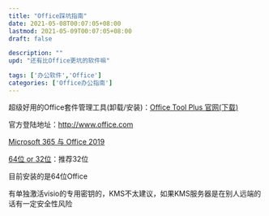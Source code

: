 ```yaml
---
title: "Office踩坑指南"
date: 2021-05-08T00:07:05+08:00
lastmod: 2021-05-09T00:07:05+08:00
draft: false

description: ""
upd: "还有比Office更坑的软件嘛"

tags: ['办公软件','Office']
categories: ['Office办公指南']
---
```




超级好用的Office套件管理工具(卸载/安装)：[Office Tool Plus 官网(下载)](https://otp.landian.vip/zh-cn/)



官方登陆地址：http://www.office.com 

[Microsoft 365 与 Office 2019](https://support.microsoft.com/zh-cn/office/microsoft-365-和-office-2019-之间的区别是什么？-ed447ebf-6060-46f9-9e90-a239bd27eb96)

[64位 or 32位](https://support.microsoft.com/zh-cn/office/选择-64-位或-32-位版本的-office-2dee7807-8f95-4d0c-b5fe-6c6f49b8d261?ui=zh-cn&rs=zh-cn&ad=cn#32or64Bit=较新版本)：推荐32位

目前安装的是64位Office



有单独激活visio的专用密钥的，KMS不太建议，如果KMS服务器是在别人远端的话有一定安全性风险